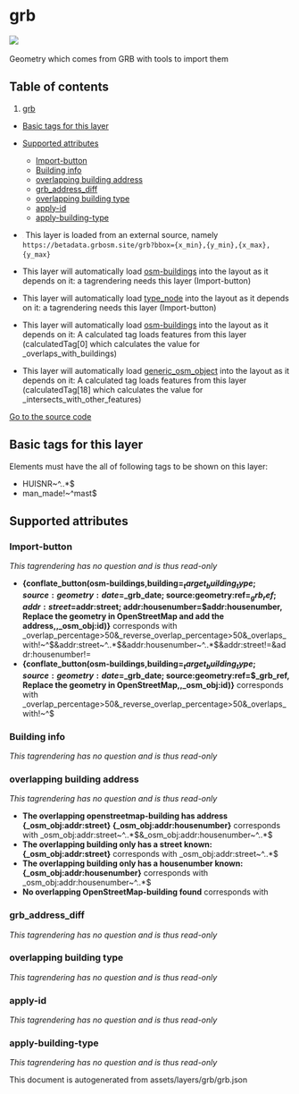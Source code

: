 

 grb 
=====



<img src='https://mapcomplete.osm.be/./assets/themes/grb_import/housenumber_blank.svg' height="100px"> 

Geometry which comes from GRB with tools to import them




## Table of contents

1. [grb](#grb)
  - [Basic tags for this layer](#basic-tags-for-this-layer)
  - [Supported attributes](#supported-attributes)
    + [Import-button](#import-button)
    + [Building info](#building-info)
    + [overlapping building address](#overlapping-building-address)
    + [grb_address_diff](#grb_address_diff)
    + [overlapping building type](#overlapping-building-type)
    + [apply-id](#apply-id)
    + [apply-building-type](#apply-building-type)





  - <img src='../warning.svg' height='1rem'/> This layer is loaded from an external source, namely `https://betadata.grbosm.site/grb?bbox={x_min},{y_min},{x_max},{y_max}`
  - This layer will automatically load  [osm-buildings](./osm-buildings.md)  into the layout as it depends on it:  a tagrendering needs this layer (Import-button)
  - This layer will automatically load  [type_node](./type_node.md)  into the layout as it depends on it:  a tagrendering needs this layer (Import-button)
  - This layer will automatically load  [osm-buildings](./osm-buildings.md)  into the layout as it depends on it:  A calculated tag loads features from this layer (calculatedTag[0] which calculates the value for _overlaps_with_buildings)
  - This layer will automatically load  [generic_osm_object](./generic_osm_object.md)  into the layout as it depends on it:  A calculated tag loads features from this layer (calculatedTag[18] which calculates the value for _intersects_with_other_features)


[Go to the source code](../assets/layers/grb/grb.json)



 Basic tags for this layer 
---------------------------



Elements must have the all of following tags to be shown on this layer:



  - HUISNR~^..*$
  - man_made!~^mast$




 Supported attributes 
----------------------





### Import-button 



_This tagrendering has no question and is thus read-only_





  - **{conflate_button(osm-buildings,building=$_target_building_type; source:geometry:date=$_grb_date; source:geometry:ref=$_grb_ref; addr:street=$addr:street; addr:housenumber=$addr:housenumber, Replace the geometry in OpenStreetMap and add the address,,_osm_obj:id)}** corresponds with _overlap_percentage>50&_reverse_overlap_percentage>50&_overlaps_with!~^$&addr:street~^..*$&addr:housenumber~^..*$&addr:street!=&addr:housenumber!=
  - **{conflate_button(osm-buildings,building=$_target_building_type; source:geometry:date=$_grb_date; source:geometry:ref=$_grb_ref, Replace the geometry in OpenStreetMap,,_osm_obj:id)}** corresponds with _overlap_percentage>50&_reverse_overlap_percentage>50&_overlaps_with!~^$




### Building info 



_This tagrendering has no question and is thus read-only_





### overlapping building address 



_This tagrendering has no question and is thus read-only_





  - **The overlapping openstreetmap-building has address {_osm_obj:addr:street} {_osm_obj:addr:housenumber}** corresponds with _osm_obj:addr:street~^..*$&_osm_obj:addr:housenumber~^..*$
  - **The overlapping building only has a street known: {_osm_obj:addr:street}** corresponds with _osm_obj:addr:street~^..*$
  - **The overlapping building only has a housenumber known: {_osm_obj:addr:housenumber}** corresponds with _osm_obj:addr:housenumber~^..*$
  - **No overlapping OpenStreetMap-building found** corresponds with 




### grb_address_diff 



_This tagrendering has no question and is thus read-only_





### overlapping building type 



_This tagrendering has no question and is thus read-only_





### apply-id 



_This tagrendering has no question and is thus read-only_





### apply-building-type 



_This tagrendering has no question and is thus read-only_

 

This document is autogenerated from assets/layers/grb/grb.json